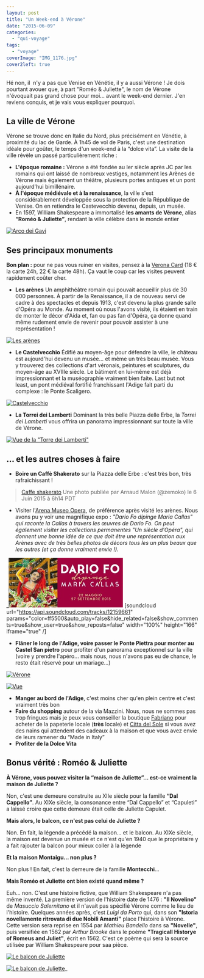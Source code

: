 ```yaml
---
layout: post
title: "Un Week-end à Vérone"
date: "2015-06-09"
categories: 
  - "qui-voyage"
tags: 
  - "voyage"
coverImage: "IMG_1176.jpg"
cover2left: true
---
```


Hé non, il  n'y a pas que Venise en Vénétie, il y a aussi Vérone ! Je dois pourtant avouer que, à part "Roméo & Juliette", le nom de Vérone n'évoquait pas grand chose pour moi... avant le week-end dernier. J'en reviens conquis, et je vais vous expliquer pourquoi.

## La ville de Vérone

Vérone se trouve donc en Italie du Nord, plus précisément en Vénétie, à proximité du lac de Garde. À 1h45 de vol de Paris, c'est une destination idéale pour goûter, le temps d'un week-end à la “dolce vita”. La visite de la ville révèle un passé particulièrement riche :

- **L'époque romaine :** Vérone a été fondée au Ier siècle après JC par les romains qui ont laissé de nombreux vestiges, notamment les Arènes de Vérone mais également un théâtre, plusieurs portes antiques et un pont aujourd'hui bimillénaire.
- **À l'époque médiévale et à la renaissance**, la ville s'est considérablement développée sous la protection de la République de Venise. On en retiendra le Castevecchio devenu, depuis, un musée.
- En 1597, William Shakespeare a immortalisé **les amants de Vérone**, alias **“Roméo & Juliette”**, rendant la ville célèbre dans le monde entier

[![Arco dei Gavi](https://drscdn.500px.org/photo/111325653/m%3D900/93643f1a4a9a15f62d046f0d899a56f2)](https://500px.com/photo/111325653/arco-dei-gavi-by-arnaud-malon)

## Ses principaux monuments

**Bon plan :** pour ne pas vous ruiner en visites, pensez à la [Verona Card](http://www.turismoverona.eu/nqcontent.cfm?a_id=38678) (18 € la carte 24h, 22 € la carte 48h). Ça vaut le coup car les visites peuvent rapidement coûter cher.

- **Les arènes** Un amphithéâtre romain qui pouvait accueillir plus de 30 000 personnes. À partir de la Renaissance, il a de nouveau servi de cadre à des spectacles et depuis 1913, c'est devenu la plus grande salle d'Opéra au Monde. Au moment où nous l'avons visité, ils étaient en train de monter le décor d'Aida et, fan ou pas fan d'Opéra, ça donne quand même rudement envie de revenir pour pouvoir assister à une représentation !

[![Les arènes ](https://drscdn.500px.org/photo/111326261/m%3D900/68b42b1f702b0270cb75c74943997339)](https://500px.com/photo/111326261/les-ar%C3%A8nes-by-arnaud-malon)

- **Le Castelvecchio** Édifié au moyen-âge pour défendre la ville, le château est aujourd'hui devenu un musée... et même un très beau musée. Vous y trouverez des collections d'art véronais, peintures et sculptures, du moyen-âge au XVIIIe siècle. Le bâtiment en lui-même est déjà impressionnant et la muséographie vraiment bien faite. Last but not least, un pont médiéval fortifié franchissant l'Adige fait parti du complexe : le Ponte Scaligero.

[![Castelvecchio](https://drscdn.500px.org/photo/111325825/m%3D900/75f2942a5f2f9f8d418fc7fe3ea51835)](https://500px.com/photo/111325825/castelvecchio-by-arnaud-malon)

- **La Torrei dei Lamberti** Dominant la très belle Piazza delle Erbe, la _Torrei dei Lamberti_ vous offrira un panorama impressionnant sur toute la ville de Vérone.

[![Vue de la "Torre dei Lamberti"](https://drscdn.500px.org/photo/111325913/m%3D900/884d0d559a0a20af2cde073cd6c73232)](https://500px.com/photo/111325913/vue-de-la-torre-dei-lamberti-by-arnaud-malon)

## ... et les autres choses à faire

- **Boire un Caffè Shakerato** sur la Piazza delle Erbe : c'est très bon, très rafraichissant !

> [Caffe shakerato](https://instagram.com/p/3lsd7DymSD/) Une photo publiée par Arnaud Malon (@zemoko) le 6 Juin 2015 à 6h14 PDT

- Visiter l'[Arena Museo Opera](http://www.arenamuseopera.com/en/), de préférence après visité les arènes. Nous avons pu y voir une magnifique expo : _"Dario Fo dipinge Maria Callas" qui raconte la Callas à travers les œuvres de Dario Fo. On peut également visiter les collections permanentes "Un siècle d'Opéra", qui donnent une bonne idée de ce que doit être une représentation aux Arènes avec de très belles photos de décors tous les un plus beaux que les autres (et ça donne vraiment envie !)._

 _![Dario Fo dipinge Maria Callas](/images/8b6e33345ac8d5ffd9cf0d107a7d9e9d_XL-300x130.jpg) \[soundcloud url="https://api.soundcloud.com/tracks/12159661" params="color=ff5500&auto\_play=false&hide\_related=false&show\_comments=true&show\_user=true&show\_reposts=false" width="100%" height="166" iframe="true" /\]

- **Flâner le long de l'Adige, voire passer le Ponte Piettra pour monter au Castel San pietro** pour profiter d'un panorama exceptionnel sur la ville (voire y prendre l'apéro... mais nous, nous n'avons pas eu de chance, le resto était réservé pour un mariage...)

[![Vérone](https://drscdn.500px.org/photo/111326045/m%3D900/a318e19481c521bb401ea7332427cef4)](https://500px.com/photo/111326045/v%C3%A9rone-by-arnaud-malon)

[![Vue](https://drscdn.500px.org/photo/111326079/m%3D900/e93bc7df0dd4b16b82cdfa6ae6d66ad3)](https://500px.com/photo/111326079/vue-du-castel-san-pietro-by-arnaud-malon)

- **Manger au bord de l'Adige**, c'est moins cher qu'en plein centre et c'est vraiment très bon
- **Faire du shopping** autour de la via Mazzini. Nous, nous ne sommes pas trop fringues mais je peux vous conseiller la boutique [Fabriano](http://fabrianoboutique.eu/) pour acheter de la papeterie locale (**très** locale) et [Citta del Sole](http://www.cittadelsole.it/) si vous avez des nains qui attendent des cadeaux à la maison et que vous avez envie de leurs ramener du “Made in Italy”
- **Profiter de la Dolce Vita**

## Bonus vérité : Roméo & Juliette

**À Vérone, vous pouvez visiter la “maison de Juliette”... est-ce vraiment la maison de Juliette ?**

Non, c'est une demeure construite au XIIe siècle pour la famille **“Dal Cappello”**. Au XIXe siècle, la consonance entre “Dal Cappello” et “Capuleti” a laissé croire que cette demeure était celle de Juliette Capulet.

**Mais alors, le balcon, ce n'est pas celui de Juliette ?**

Non. En fait, la légende a précédé la maison... et le balcon. Au XIXe siècle, la maison est devenue un musée et ce n'est qu'en 1940 que le propriétaire y a fait rajouter la balcon pour mieux coller à la légende

**Et la maison Montaigu... non plus ?**

Non plus ! En fait, c'est la demeure de la famille **Montecchi**...

**Mais Roméo et Juliette ont bien existé quand même ?**

Euh... non. C'est une histoire fictive, que William Shakespeare n'a pas même inventé. La première version de l'histoire date de 1476 : **"Il Novelino"** de _Masuccio Salernitano_ et il n'avait pas spécifié Vérone comme le lieu de l'histoire. Quelques années après, c'est _Luigi da Porto_ qui, dans son **"Istoria novellamente ritrovata di due Nobili Amanti"** place l'histoire à Vérone. Cette version sera reprise en 1554 par _Mathieu Bandello_ dans sa **"Novelle"**, puis versifiée en 1562 par _Arthur Brooke_ dans le poème **"Tragicall Historye of Romeus and Juliet"**, écrit en 1562. C'est ce poème qui sera la source utilisée par William Shakespeare pour saa pièce.

[![Le balcon de Juliette](https://drscdn.500px.org/photo/111326167/m%3D900/a3c4338135022c686fad5212606cd433)](https://500px.com/photo/111326167/le-balcon-de-juliette-by-arnaud-malon)

[![Le balcon de Juliette](https://drscdn.500px.org/photo/111326189/m%3D900/38779661d28d0ab6c21c336c47f58b7f)](https://500px.com/photo/111326189/le-balcon-de-juliette-by-arnaud-malon)_
